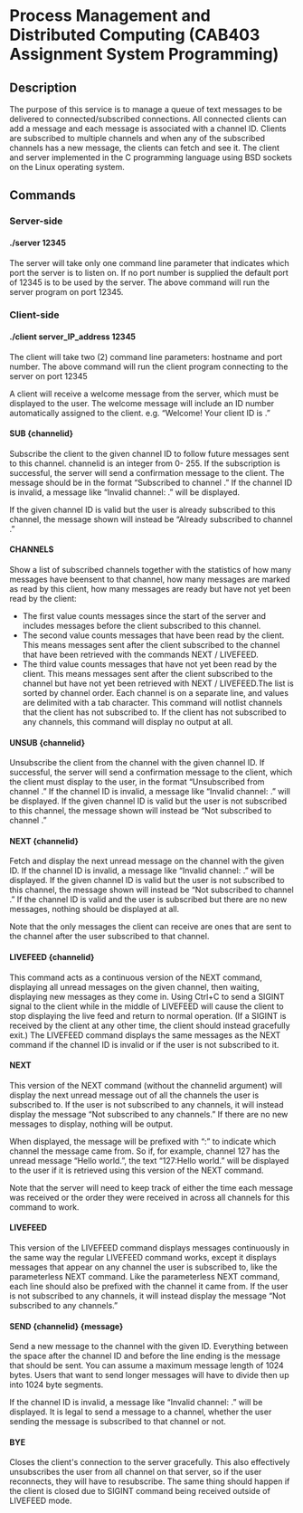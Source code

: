 # Process Management and Distributed Computing (CAB403 Assignment System Programming)

## Description
The  purpose  of  this service  is  to  manage  a  queue  of  text  messages  to  be  delivered to connected/subscribed connections. All connected clients can add a message and each message is associated with a channel ID. Clients are subscribed to multiple channels and when any of the subscribed channels has a new message, the clients can fetch and see it.
The client and server implemented in the C programming language using BSD sockets on the Linux operating system.

## Commands
### Server-side
#### ./server 12345
The server will take only one command line parameter that indicates which port the server is to listen on. If no port number is supplied the default port of 12345 is to be used by the server. The above command will run the server program on port 12345. 

### Client-side
#### ./client server_IP_address 12345
The  client  will  take  two  (2)  command  line  parameters:  hostname  and  port  number.  The  above command will run the client program connecting to the server on port 12345

A client will receive a welcome message from the server, which must be displayed to the user.  The welcome  message  will  include  an  ID  number  automatically  assigned to  the  client.    e.g.  “Welcome! Your client ID is <client id>.” 

#### SUB {channelid}
Subscribe  the  client  to  the  given  channel  ID  to  follow  future  messages  sent  to  this  channel. channelid  is  an  integer  from  0-  255.  If  the subscription  is  successful,  the server  will  send  a  confirmation  message  to  the  client.  The  message should  be  in  the  format  “Subscribed  to  channel  <channelid>.”   If  the  channel  ID  is  invalid,  a  message  like  “Invalid  channel:  <channelid>.”  will  be  displayed.  
  
If  the  given  channel  ID  is  valid  but  the  user  is  already  subscribed to this channel, the message shown will instead be “Already subscribed to channel <channelid>.” 
  
#### CHANNELS
Show a list of subscribed channels together with the statistics of how many messages have beensent to that channel, how many messages are marked as read by this client, how many messages are ready but have not yet been read by the client:
- The  first  value  counts  messages  since  the  start  of  the  server  and  includes  messages  before the client subscribed to this channel. 
- The  second  value  counts  messages  that  have  been  read  by  the  client.  This  means  messages sent after the client subscribed to the channel that have been retrieved with the commands NEXT / LIVEFEED.
- The third value counts messages that have not yet been read by the client. 
This means messages sent after the client subscribed to the channel but have not yet been retrieved with NEXT / LIVEFEED.The list is sorted by channel order. Each channel is on a separate line, and values are delimited with a tab character. 
This command will notlist channels that the client has not subscribed to. If the client has not subscribed to any channels, this command will display no output at all.

#### UNSUB {channelid}
Unsubscribe  the  client  from  the  channel  with  the  given  channel  ID.  If  successful, the server will send a confirmation message to the client, which the client must display to the user, in the format “Unsubscribed from channel <channelid>.”  If the channel ID is invalid, a message like “Invalid channel: <channelid>.” will be displayed. If the given channel ID is valid but the user is not subscribed to this channel, the message shown will instead be “Not subscribed to channel <channelid>.”
  
#### NEXT {channelid}
Fetch and display the next unread message on the channel with the given ID. If the channel ID is  invalid,  a  message  like  “Invalid  channel:  <channelid>.”  will  be  displayed.  If  the  given  channel ID is valid but the user is not subscribed to this channel, the message shown will instead be  “Not  subscribed  to  channel  <channelid>.”  If  the  channel  ID  is  valid  and  the  user  is  subscribed but there are no new messages, nothing should be displayed at all. 

Note that the only messages the client can receive are ones that are sent to the channel after the user subscribed to that channel.
  
#### LIVEFEED {channelid}
This  command  acts  as  a  continuous  version  of  the  NEXT  command,  displaying  all  unread  messages on the given channel, then waiting, displaying new messages as they come in. Using Ctrl+C to send a SIGINT signal to the client while in the middle of LIVEFEED will cause the client to stop displaying the live feed and return to normal operation. (If a SIGINT is received by  the  client  at  any  other  time,  the  client  should  instead  gracefully  exit.)  The  LIVEFEED  command displays the same messages as the NEXT command if the channel ID is invalid or if the user is not subscribed to it.

#### NEXT
This  version  of  the  NEXT  command  (without  the  channelid  argument)  will  display  the  next  unread message out of all the channels the user is subscribed to. If the user is not subscribed to any channels, it will instead display the message “Not subscribed to any channels.” If there are no new messages to display, nothing will be output. 

When displayed, the message will be prefixed with “<channelid>:” to indicate which channel the  message  came  from.  So  if,  for  example,  channel  127  has  the  unread  message  “Hello  world.”, the text “127:Hello world.” will be displayed to the user if it is retrieved using this version of the NEXT command. 
  
Note that the server will need to keep track of either the time each message was received or the order they were received in across all channels for this command to work. 
  
#### LIVEFEED
This version of the LIVEFEED command displays messages continuously in the same way the regular LIVEFEED command works, except it displays messages that appear on any channel the user is subscribed to, like the parameterless NEXT command. Like the parameterless NEXT command, each line should also be prefixed with the channel it came from. If the user is not subscribed  to  any  channels,  it  will  instead  display  the  message  “Not  subscribed  to  any channels.”

#### SEND {channelid} {message}
Send a new message to the channel with the given ID. Everything between the space after the channel ID and before the line ending is the message that should be sent. You can assume a maximum message length of 1024 bytes. Users that want to send longer messages will have to divide then up into 1024 byte segments. 

If the channel ID is invalid, a message like “Invalid channel: <channelid>.” will be displayed. It is legal to send a message to a channel, whether the user sending the message is subscribed to that channel or not.
  
#### BYE
Closes the client's connection to the server gracefully. This also effectively unsubscribes the user from all channel on that     server, so if the user reconnects, they will have to resubscribe. The same thing should happen if the client is closed due to   SIGINT command being received outside of LIVEFEED mode.

